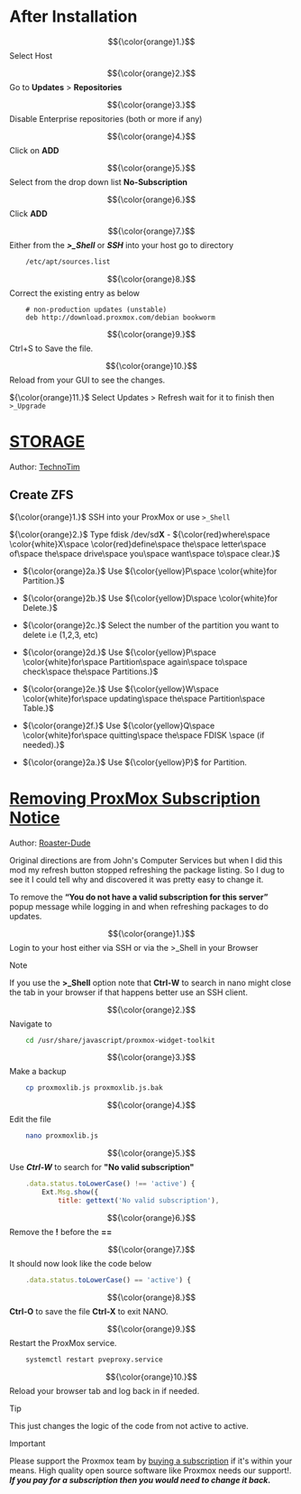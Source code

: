 # After Installation
$${\color{orange}1.}$$ Select Host

$${\color{orange}2.}$$ Go to **Updates** > **Repositories**

$${\color{orange}3.}$$ Disable Enterprise repositories (both or more if any)

$${\color{orange}4.}$$ Click on **ADD**

$${\color{orange}5.}$$ Select from the drop down list **No-Subscription**

$${\color{orange}6.}$$ Click **ADD**

$${\color{orange}7.}$$ Either from the ***>_Shell*** or ***SSH*** into your host go to directory 

```sh
	/etc/apt/sources.list
```

$${\color{orange}8.}$$ Correct the existing entry as below

```
	# non-production updates (unstable) 
	deb http://download.proxmox.com/debian bookworm 
```

$${\color{orange}9.}$$ Ctrl+S to Save the file.

$${\color{orange}10.}$$ Reload from your GUI to see the changes.

${\color{orange}11.}$ Select Updates > Refresh wait for it to finish then `>_Upgrade`


# [STORAGE](https://technotim.live/posts/first-11-things-proxmox/#storage)
Author: [TechnoTim](https://technotim.live/posts/first-11-things-proxmox/)

## Create ZFS

${\color{orange}1.}$ SSH into your ProxMox or use `>_Shell`

${\color{orange}2.}$ Type fdisk /dev/sd**X** - ${\color{red}where\space \color{white}X\space \color{red}define\space the\space letter\space of\space the\space drive\space you\space want\space to\space clear.}$
 - ${\color{orange}2a.}$ Use ${\color{yellow}P\space \color{white}for Partition.}$
 - ${\color{orange}2b.}$ Use ${\color{yellow}D\space \color{white}for Delete.}$
 - ${\color{orange}2c.}$ Select the number of the partition you want to delete i.e (1,2,3, etc)
 - ${\color{orange}2d.}$ Use ${\color{yellow}P\space \color{white}for\space Partition\space again\space to\space check\space the\space Partitions.}$
 - ${\color{orange}2e.}$ Use ${\color{yellow}W\space \color{white}for\space updating\space the\space Partition\space Table.}$
 - ${\color{orange}2f.}$ Use ${\color{yellow}Q\space \color{white}for\space quitting\space the\space FDISK \space (if needed).}$

 - ${\color{orange}2a.}$ Use ${\color{yellow}P}$ for Partition.

# [Removing ProxMox Subscription Notice](https://www.reddit.com/r/Proxmox/comments/tgojp1/removing_proxmox_subscription_notice/)
Author: [Roaster-Dude](https://www.reddit.com/user/Roaster-Dude/)

Original directions are from John's Computer Services but when I did this mod my refresh button stopped refreshing the package listing.
So I dug to see it I could tell why and discovered it was pretty easy to change it.

To remove the **“You do not have a valid subscription for this server”** popup message while logging in and when refreshing packages to do updates.

$${\color{orange}1.}$$ Login to your host either via SSH or via the >_Shell in your Browser
> [!NOTE]
> If you use the **>_Shell** option note that **Ctrl-W** to search in nano might close the tab in your browser if that happens better use an SSH client.

$${\color{orange}2.}$$ Navigate to 

```sh
	cd /usr/share/javascript/proxmox-widget-toolkit
```

$${\color{orange}3.}$$ Make a backup 
```sh
	cp proxmoxlib.js proxmoxlib.js.bak
```

$${\color{orange}4.}$$ Edit the file 
```sh
	nano proxmoxlib.js
```

$${\color{orange}5.}$$ Use ***Ctrl-W*** to search for **"No valid subscription"**

```javascript
	.data.status.toLowerCase() !== 'active') {
		Ext.Msg.show({
			title: gettext('No valid subscription'),
```

$${\color{orange}6.}$$ Remove the **!** before the **==**

$${\color{orange}7.}$$ It should now look like the code below

```javascript
	.data.status.toLowerCase() == 'active') {
```

$${\color{orange}8.}$$ **Ctrl-O** to save the file **Ctrl-X** to exit NANO.

$${\color{orange}9.}$$ Restart the ProxMox service.

```sh
	systemctl restart pveproxy.service
```

$${\color{orange}10.}$$ Reload your browser tab and log back in if needed.

> [!TIP]
> This just changes the logic of the code from not active to active.

> [!IMPORTANT]
> Please support the Proxmox team by [buying a subscription](https://www.proxmox.com/en/proxmox-ve/pricing) if it's within your means. High quality open source software like Proxmox needs our support!. ***If you pay for a subscription then you would need to change it back.***